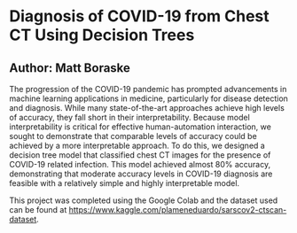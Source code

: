 # Diagnosis of COVID-19 from Chest CT Using Decision Trees
## Author: Matt Boraske

The progression of the COVID-19 pandemic has prompted advancements in machine learning applications in medicine, particularly for disease detection and diagnosis. While many state-of-the-art approaches achieve high levels of accuracy, they fall short in their interpretability. Because model interpretability is critical for effective human-automation interaction, we sought to demonstrate that comparable levels of accuracy could be achieved by a more interpretable approach. To do this, we designed a decision tree model that classified chest CT images for the presence of COVID-19 related infection. This model achieved almost 80% accuracy, demonstrating that moderate accuracy levels in COVID-19 diagnosis are feasible with a relatively simple and highly interpretable model.

This project was completed using the Google Colab and the dataset used can be found at https://www.kaggle.com/plameneduardo/sarscov2-ctscan-dataset.
